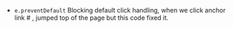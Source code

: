 - `e.preventDefault` Blocking default click handling, when we click anchor link # , jumped top of the page but this code fixed it.

